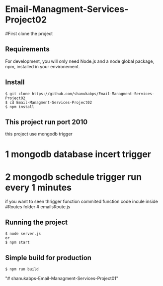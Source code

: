 # Email-Managment-Services-Project02

#First clone the project


## Requirements

For development, you will only need Node.js and a node global package, npm, installed in your environement.



## Install

    $ git clone https://github.com/shanukabps/Email-Managment-Services-Project02
    $ cd Email-Managment-Services-Project02
    $ npm install


## This project run    port 2010
this project use mongodb trigger 
# 1 mongodb database incert trigger
# 2 mongodb schedule trigger run every 1 minutes

if you want to seen thrigger function commited function code incule inside #Routes folder # emailsRoute.js 

## Running the project

    $ node server.js 
    or
    $ npm start

## Simple build for production

    $ npm run build
"# shanukabps-Email-Managment-Services-Project01" 
